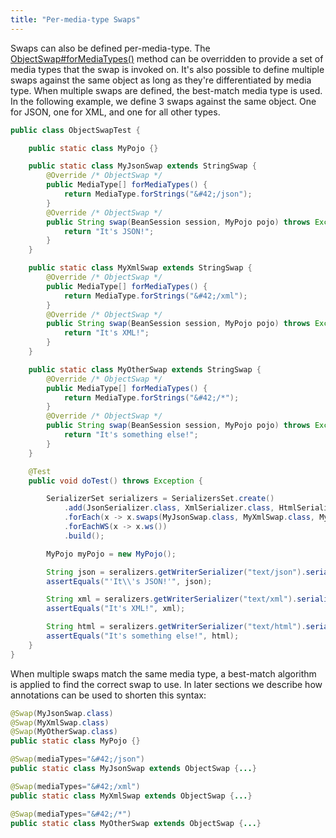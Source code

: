 ```yaml
---
title: "Per-media-type Swaps"
---
```


Swaps can also be defined per-media-type.
The [ObjectSwap#forMediaTypes()](../apidocs/org/apache/juneau/swap/ObjectSwap.html#forMediaTypes()) method can be overridden to
provide a set of media types that the swap is invoked on.
It's also possible to define multiple swaps against the same object as long as they're differentiated
by media type.
When multiple swaps are defined, the best-match media type is used.
In the following example, we define 3 swaps against the same object.
One for JSON, one for XML, and one for all other types.
```java
public class ObjectSwapTest {

    public static class MyPojo {}

    public static class MyJsonSwap extends StringSwap {
        @Override /* ObjectSwap */
        public MediaType[] forMediaTypes() {
            return MediaType.forStrings("&#42;/json");
        }
        @Override /* ObjectSwap */
        public String swap(BeanSession session, MyPojo pojo) throws Exception {
            return "It's JSON!";
        }
    }

    public static class MyXmlSwap extends StringSwap {
        @Override /* ObjectSwap */
        public MediaType[] forMediaTypes() {
            return MediaType.forStrings("&#42;/xml");
        }
        @Override /* ObjectSwap */
        public String swap(BeanSession session, MyPojo pojo) throws Exception {
            return "It's XML!";
        }
    }

    public static class MyOtherSwap extends StringSwap {
        @Override /* ObjectSwap */
        public MediaType[] forMediaTypes() {
            return MediaType.forStrings("&#42;/*");
        }
        @Override /* ObjectSwap */
        public String swap(BeanSession session, MyPojo pojo) throws Exception {
            return "It's something else!";
        }
    }

    @Test
    public void doTest() throws Exception {

        SerializerSet serializers = SerializersSet.create()
            .add(JsonSerializer.class, XmlSerializer.class, HtmlSerializer.class)
            .forEach(x -> x.swaps(MyJsonSwap.class, MyXmlSwap.class, MyOtherSwap.class))
            .forEachWS(x -> x.ws())
            .build();

        MyPojo myPojo = new MyPojo();

        String json = seralizers.getWriterSerializer("text/json").serialize(myPojo);
        assertEquals("'It\\'s JSON!'", json);

        String xml = seralizers.getWriterSerializer("text/xml").serialize(myPojo);
        assertEquals("It's XML!", xml);

        String html = seralizers.getWriterSerializer("text/html").serialize(myPojo);
        assertEquals("It's something else!", html);
    }
}
```
When multiple swaps match the same media type, a best-match algorithm is applied to find the correct
swap to use.
In later sections we describe how annotations can be used to shorten this syntax:
```java
@Swap(MyJsonSwap.class)
@Swap(MyXmlSwap.class)
@Swap(MyOtherSwap.class)
public static class MyPojo {}

@Swap(mediaTypes="&#42;/json")
public static class MyJsonSwap extends ObjectSwap {...}

@Swap(mediaTypes="&#42;/xml")
public static class MyXmlSwap extends ObjectSwap {...}

@Swap(mediaTypes="&#42;/*")
public static class MyOtherSwap extends ObjectSwap {...}
```